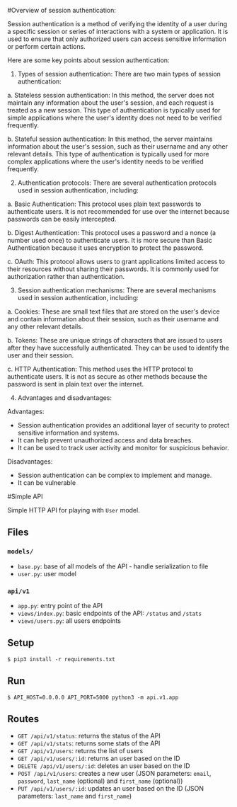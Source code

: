 #Overview of session authentication:

Session authentication is a method of verifying the identity of a user during a specific session or series of interactions with a system or application. It is used to ensure that only authorized users can access sensitive information or perform certain actions.

Here are some key points about session authentication:

1. Types of session authentication: There are two main types of session authentication:

a. Stateless session authentication: In this method, the server does not maintain any information about the user's session, and each request is treated as a new session. This type of authentication is typically used for simple applications where the user's identity does not need to be verified frequently.

b. Stateful session authentication: In this method, the server maintains information about the user's session, such as their username and any other relevant details. This type of authentication is typically used for more complex applications where the user's identity needs to be verified frequently.

2. Authentication protocols: There are several authentication protocols used in session authentication, including:

a. Basic Authentication: This protocol uses plain text passwords to authenticate users. It is not recommended for use over the internet because passwords can be easily intercepted.

b. Digest Authentication: This protocol uses a password and a nonce (a number used once) to authenticate users. It is more secure than Basic Authentication because it uses encryption to protect the password.

c. OAuth: This protocol allows users to grant applications limited access to their resources without sharing their passwords. It is commonly used for authorization rather than authentication.

3. Session authentication mechanisms: There are several mechanisms used in session authentication, including:

a. Cookies: These are small text files that are stored on the user's device and contain information about their session, such as their username and any other relevant details.

b. Tokens: These are unique strings of characters that are issued to users after they have successfully authenticated. They can be used to identify the user and their session.

c. HTTP Authentication: This method uses the HTTP protocol to authenticate users. It is not as secure as other methods because the password is sent in plain text over the internet.

4. Advantages and disadvantages:

Advantages:

* Session authentication provides an additional layer of security to protect sensitive information and systems.
* It can help prevent unauthorized access and data breaches.
* It can be used to track user activity and monitor for suspicious behavior.

Disadvantages:

* Session authentication can be complex to implement and manage.
* It can be vulnerable

#Simple API

Simple HTTP API for playing with `User` model.


## Files

### `models/`

- `base.py`: base of all models of the API - handle serialization to file
- `user.py`: user model

### `api/v1`

- `app.py`: entry point of the API
- `views/index.py`: basic endpoints of the API: `/status` and `/stats`
- `views/users.py`: all users endpoints


## Setup

```
$ pip3 install -r requirements.txt
```


## Run

```
$ API_HOST=0.0.0.0 API_PORT=5000 python3 -m api.v1.app
```


## Routes

- `GET /api/v1/status`: returns the status of the API
- `GET /api/v1/stats`: returns some stats of the API
- `GET /api/v1/users`: returns the list of users
- `GET /api/v1/users/:id`: returns an user based on the ID
- `DELETE /api/v1/users/:id`: deletes an user based on the ID
- `POST /api/v1/users`: creates a new user (JSON parameters: `email`, `password`, `last_name` (optional) and `first_name` (optional))
- `PUT /api/v1/users/:id`: updates an user based on the ID (JSON parameters: `last_name` and `first_name`)
